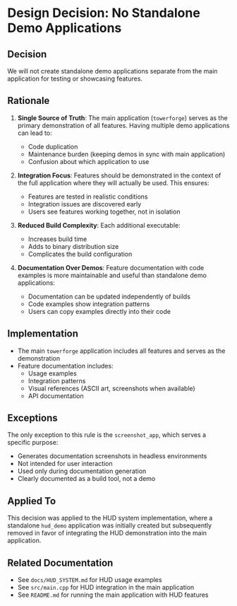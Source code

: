 # Design Decision: No Standalone Demo Applications

## Decision

We will not create standalone demo applications separate from the main application for testing or showcasing features.

## Rationale

1. **Single Source of Truth**: The main application (`towerforge`) serves as the primary demonstration of all features. Having multiple demo applications can lead to:
   - Code duplication
   - Maintenance burden (keeping demos in sync with main application)
   - Confusion about which application to use

2. **Integration Focus**: Features should be demonstrated in the context of the full application where they will actually be used. This ensures:
   - Features are tested in realistic conditions
   - Integration issues are discovered early
   - Users see features working together, not in isolation

3. **Reduced Build Complexity**: Each additional executable:
   - Increases build time
   - Adds to binary distribution size
   - Complicates the build configuration

4. **Documentation Over Demos**: Feature documentation with code examples is more maintainable and useful than standalone demo applications:
   - Documentation can be updated independently of builds
   - Code examples show integration patterns
   - Users can copy examples directly into their code

## Implementation

- The main `towerforge` application includes all features and serves as the demonstration
- Feature documentation includes:
  - Usage examples
  - Integration patterns
  - Visual references (ASCII art, screenshots when available)
  - API documentation

## Exceptions

The only exception to this rule is the `screenshot_app`, which serves a specific purpose:
- Generates documentation screenshots in headless environments
- Not intended for user interaction
- Used only during documentation generation
- Clearly documented as a build tool, not a demo

## Applied To

This decision was applied to the HUD system implementation, where a standalone `hud_demo` application was initially created but subsequently removed in favor of integrating the HUD demonstration into the main application.

## Related Documentation

- See `docs/HUD_SYSTEM.md` for HUD usage examples
- See `src/main.cpp` for HUD integration in the main application
- See `README.md` for running the main application with HUD features
